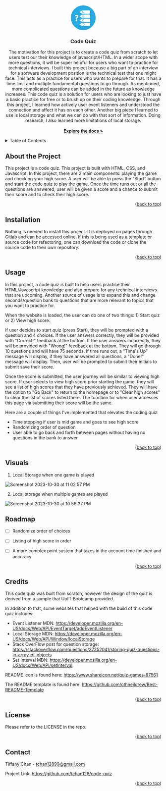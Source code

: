 <br />
<div align="center">
    <a href="https://github.com/tchan128/code-quiz"><img src="./assets/quiz-icon.png" alt="Logo" width="80" height="80"></a>
    <h3 align="center">Code Quiz</h3>
    <p align="center">
        The motivation for this project is to create a code quiz from scratch to let users test our their knowledge of javascript/HTML. In a wider scope with more questions, it will be super helpful for users who want to practice for technical interviews. I built this project because a big part of an interview for a software development position is the technical test that one might face. This acts as a practice for users who wants to prepare for that. It has a time limit and multiple fundamental questions to go through. As mentioned, more complicated questions can be added in the future as knowledge increases. This code quiz is a solution for users who are looking to just have a basic practice for free or to brush up on their coding knowledge. Through this project, I learned how actively user event listeners and understood the connection and affect it has on each other. Another big piece I learned to use is local storage and what we can do with that sort of information. Doing research, I also learned more limitations of local storage. 
        <br/>
        <br/>
        <a href="https://github.com/tchan128/code-quiz"><strong>Explore the docs »</strong></a>
    </p>
</div>

<details>
  <summary>Table of Contents</summary>
  <ol>
    <li><a href="#about-the-project">About The Project</a></li>
    <li><a href="#installation">Installation</a></li>
    <li><a href="#usage">Usage</a></li>
    <li><a href="#visuals">Visuals</a></li>
    <li><a href="#roadmap">Roadmap</a></li>
    <li><a href="#credits">Credits</a></li>
    <li><a href="#license">License</a></li>
    <li><a href="#contact">Contact</a></li>
  </ol>
</details>

## About the Project

This project is a code quiz. This project is built with HTML, CSS, and Javascript. In this project, there are 2 main components: playing the game and checking your high score. A user will be able to press the "Start" button and start the code quiz to play the game. Once the time runs out or all the questions are answered, user will be given a score and a chance to submit their score and to check their high score. 

<p align="right">(<a href="#readme-top">back to top</a>)</p>

## Installation

Nothing is needed to install this project. It is deployed on pages through Gitlab and can be accessed online. If this is being used as a template or source code for refactoring, one can download the code or clone the source code to their own repository.

<p align="right">(<a href="#readme-top">back to top</a>)</p>
 
## Usage

In this project, a code quiz is built to help users practice their HTML/Javascript knowledge and also prepare for any technical interviews that are upcoming. Another source of usage is to expand this and change seconds/question bank to questions that are more relevant to topics that you want to practice for. 

When the website is loaded, the user can do one of two things: 1) Start quiz or 2) View high score. 

If user decides to start quiz (press Start), they will be prompted with a question and 4 choices. If the user answers correctly, they will be provided with "Correct!" feedback at the bottom. If the user answers incorrectly, they will be provided with "Wrong!" feedback at the bottom. They will go through 10 questions and will have 75 seconds. If time runs out, a "Time's Up" message will display, if they have answered all questions, a "Done!" message will display. Then, user will be prompted to submit their initials to submit save their score. 

Once the score is submitted, the user journey will be similar to viewing high score. If user selects to view high score prior starting the game, they will see a list of high scores that they have previously achieved. They will have the option to "Go Back" to return to the homepage or to "Clear high scores" to clear the list of scores listed there. The function for when user accesses this page via submitting their score will be the same. 

Here are a couple of things I've implemented that elevates the coding quiz:

- Time stopping if user is mid game and goes to see high score 
- Randomizing order of question
- User able to go back and forth between pages without having no questions in the bank to answer


<p align="right">(<a href="#readme-top">back to top</a>)</p>

## Visuals

1. Local Storage when one game is played

![Screenshot 2023-10-30 at 11 02 57 PM](https://github.com/tchan128/code-quiz/assets/56553374/1a64cd1b-51cc-40e0-8447-3e949aeb0bba)

2. Local storage when multiple games are played 

![Screenshot 2023-10-30 at 10 56 37 PM](https://github.com/tchan128/code-quiz/assets/56553374/85988a25-89d0-4366-921a-3b70c95372da)


## Roadmap

- [ ] Randomize order of choices
- [ ] Listing of high score in order
- [ ] A more complex point system that takes in the account time finished and accuracy 


<p align="right">(<a href="#readme-top">back to top</a>)</p>

## Credits

This code quiz was built from scratch, however the design of the quiz is derived from a sample that UofT Bootcamp provided. 

In addition to that, some websites that helped with the build of this code quiz includes:

- Event Listener MDN: https://developer.mozilla.org/en-US/docs/Web/API/EventTarget/addEventListener
- Local Storage MDN: https://developer.mozilla.org/en-US/docs/Web/API/Window/localStorage
- Stack OverFlow post for question storage: https://stackoverflow.com/questions/37252041/storing-quiz-questions-in-array-of-objects
- Set Interval MDN: https://developer.mozilla.org/en-US/docs/Web/API/setInterval

README icon is found here: https://www.shareicon.net/quiz-games-87561

The README template is found here: https://github.com/othneildrew/Best-README-Template

<p align="right">(<a href="#readme-top">back to top</a>)</p>

## License

Please refer to the LICENSE in the repo.

<p align="right">(<a href="#readme-top">back to top</a>)</p>

## Contact

Tiffany Chan - tchan12899@gmail.com

Project Link: https://github.com/tchan128/code-quiz

<p align="right">(<a href="#readme-top">back to top</a>)</p>
